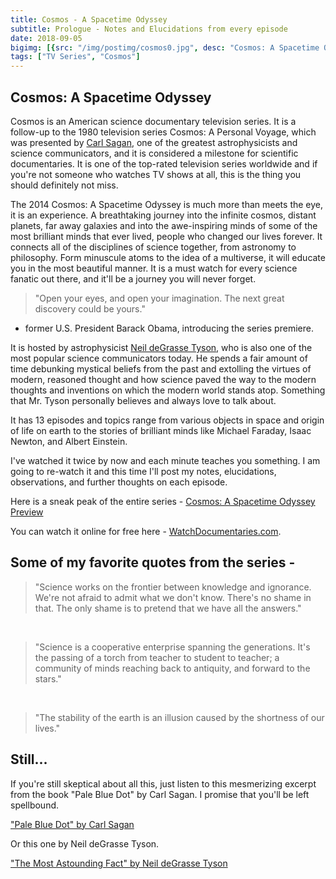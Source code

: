 ```yaml
---
title: Cosmos - A Spacetime Odyssey
subtitle: Prologue - Notes and Elucidations from every episode
date: 2018-09-05
bigimg: [{src: "/img/postimg/cosmos0.jpg", desc: "Cosmos: A Spacetime Odyssey"}]
tags: ["TV Series", "Cosmos"]
---
```

## Cosmos: A Spacetime Odyssey
Cosmos is an American science documentary television series. It is a follow-up to the 1980 television series Cosmos: A Personal Voyage, which was presented by [Carl Sagan](https://en.wikipedia.org/wiki/Carl_Sagan), one of the greatest astrophysicists and science communicators, and it is considered a milestone for scientific documentaries. It is one of the top-rated television series worldwide and if you're not someone who watches TV shows at all, this is the thing you should definitely not miss.

The 2014 Cosmos: A Spacetime Odyssey is much more than meets the eye, it is an experience. A breathtaking journey into the infinite cosmos, distant planets, far away galaxies and into the awe-inspiring minds of some of the most brilliant minds that ever lived, people who changed our lives forever. It connects all of the disciplines of science together, from astronomy to philosophy. Form minuscule atoms to the idea of a multiverse, it will educate you in the most beautiful manner. It is a must watch for every science fanatic out there, and it'll be a journey you will never forget.

>"Open your eyes, and open your imagination. The next great discovery could be yours."        
- former U.S. President Barack Obama, introducing the series premiere.

It is hosted by astrophysicist [Neil deGrasse Tyson](https://en.wikipedia.org/wiki/Neil_deGrasse_Tyson), who is also one of the most popular science communicators today. He spends a fair amount of time debunking mystical beliefs from the past and extolling the virtues of modern, reasoned thought and how science paved the way to the modern thoughts and inventions on which the modern world stands atop. Something that Mr. Tyson personally believes and always love to talk about.

It has 13 episodes and topics range from various objects in space and origin of life on earth to the stories of brilliant minds like Michael Faraday, Isaac Newton, and Albert Einstein.  

I've watched it twice by now and each minute teaches you something. I am going to re-watch it and this time I'll post my notes, elucidations, observations, and further thoughts on each episode.

Here is a sneak peak of the entire series - [Cosmos: A Spacetime Odyssey Preview](https://www.youtube.com/watch?v=Fm4UV5_HsPA)

You can watch it online for free here - [WatchDocumentaries.com](http://watchdocumentaries.com/cosmos-a-spacetime-odyssey/).

## Some of my favorite quotes from the series -

>"Science works on the frontier between knowledge and ignorance. We're not afraid to admit what we don't know. There's no shame in that. The only shame is to pretend that we have all the answers."

<br>

>"Science is a cooperative enterprise spanning the generations. It's the passing of a torch from teacher to student to teacher; a community of minds reaching back to antiquity, and forward to the stars."

<br>

>"The stability of the earth is an illusion caused by the shortness of our lives."

## Still...
If you're still skeptical about all this, just listen to this mesmerizing excerpt from the book "Pale Blue Dot" by Carl Sagan. I promise that you'll be left spellbound.

 ["Pale Blue Dot" by Carl Sagan](https://www.youtube.com/watch?v=W5c59qUUnAY)

Or this one by Neil deGrasse Tyson.

["The Most Astounding Fact" by Neil deGrasse Tyson](https://www.youtube.com/watch?v=9D05ej8u-gU)

<br>
